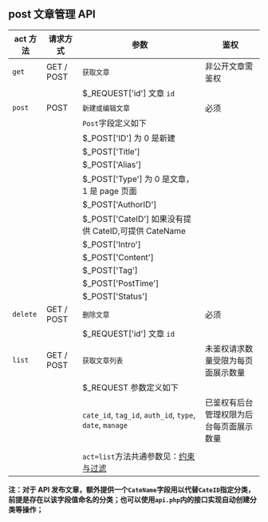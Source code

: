 ## post 文章管理 API

| act 方法 | 请求方式   | 参数                                                     | 鉴权               |
| -------- | ---------- | ------------------------------------------------------- | ----------------- |
| `get`    | GET / POST | `获取文章`                                                | 非公开文章需鉴权   |
|          |            |$_REQUEST['id'] 文章 `id`
| `post`   | POST       | `新建或编辑文章`                                            |必须               |
|          |            |`Post`字段定义如下
|          |            |$_POST['ID'] 为 0 是新建
|          |            |$_POST['Title']
|          |            |$_POST['Alias']
|          |            |$_POST['Type'] 为 0 是文章，1 是 page 页面
|          |            |$_POST['AuthorID']
|          |            |$_POST['CateID'] 如果没有提供 CateID,可提供 CateName
|          |            |$_POST['Intro']
|          |            |$_POST['Content'] 
|          |            |$_POST['Tag']
|          |            |$_POST['PostTime']
|          |            |$_POST['Status']
| `delete` | GET / POST | `删除文章`                                                  | 必须               |
|          |            |$_REQUEST['id'] 文章 `id`
| `list`   | GET / POST | `获取文章列表` | 未鉴权请求数量受限为每页面展示数量 |
|          |            |$_REQUEST 参数定义如下
|          |            | `cate_id`, `tag_id`, `auth_id`, `type`, `date`, `manage` |已鉴权有后台管理权限为后台每页面展示数量 |
|          |            |                                                          
|          |            |`act=list`方法共通参数见：[约束与过滤](books/dev-api-design?id=约束与过滤 "约束与过滤")

**注：对于 API 发布文章，额外提供一个`CateName`字段用以代替`CateID`指定分类，前提是存在以该字段值命名的分类；也可以使用`api.php`内的接口实现自动创建分类等操作；**
